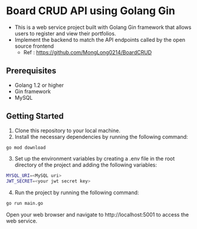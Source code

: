 # Board CRUD API using Golang Gin
* This is a web service project built with Golang Gin framework that allows users to register and view their portfolios.
* Implement the backend to match the API endpoints called by the open source frontend
  - Ref : https://github.com/MongLong0214/BoardCRUD

## Prerequisites
* Golang 1.2 or higher
* Gin framework
* MySQL

## Getting Started
1. Clone this repository to your local machine.
2. Install the necessary dependencies by running the following command:

```bash
go mod download
```

3. Set up the environment variables by creating a .env file in the root directory of the project and adding the following variables:


```bash
MYSQL_URI=<MySQL uri>
JWT_SECRET=<your jwt secret key>
```

4. Run the project by running the following command:
```bash
go run main.go
```

Open your web browser and navigate to http://localhost:5001 to access the web service.
